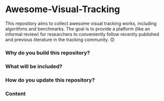 # Awesome-Visual-Tracking
This repository aims to collect awesome visual tracking works, including algorithms and benchmarks. The goal is to provide a platform (like an informal review) for researchers to conveniently follow recently published and previous literature in the tracking community. 😊

### Why do you build this repository?

### What will be included?

### How do you update this repository?

### Content
